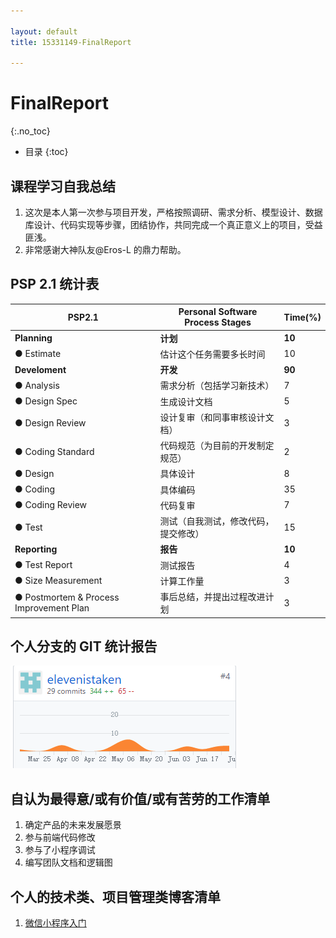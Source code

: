 ```yaml
---

layout: default
title: 15331149-FinalReport

---
```

# FinalReport
{:.no_toc}

* 目录
{:toc}

## 课程学习自我总结

1. 这次是本人第一次参与项目开发，严格按照调研、需求分析、模型设计、数据库设计、代码实现等步骤，团结协作，共同完成一个真正意义上的项目，受益匪浅。
2. 非常感谢大神队友@Eros-L 的鼎力帮助。

## PSP 2.1 统计表

| PSP2.1          | Personal Software Process Stages | Time(%) |
|-----------------|----------------------------------|---------|
|**Planning**         |	**计划**	                            |    **10**    |
|● Estimate         |	估计这个任务需要多长时间             |	10      |
|**Develoment**       |	**开发**                              |	**90**    |
|● Analysis         |	需求分析（包括学习新技术）            |	7      |
|● Design Spec      |	生成设计文档                        |	5      |
|● Design Review    |	设计复审（和同事审核设计文档）         |	3    |
|● Coding Standard  |	代码规范（为目前的开发制定规范）       |	2    |
|● Design           |	具体设计                           |	8    |
|● Coding           |	具体编码                           |	35   |
|● Coding Review    |	代码复审                           |	7    |
|● Test             |	测试（自我测试，修改代码，提交修改）    |	15      |
|**Reporting**        |	**报告**                               |	**10**    |
|● Test Report      |	测试报告                           |	4    |
|● Size Measurement |	计算工作量                         |	3       |
|● Postmortem & Process Improvement Plan|	事后总结，并提出过程改进计划|	3|

## 个人分支的 GIT 统计报告

![](https://raw.githubusercontent.com/OrderingService/Dashboard/gh-pages/imgs/15331149_commit.png)



## 自认为最得意/或有价值/或有苦劳的工作清单

1. 确定产品的未来发展愿景
2. 参与前端代码修改
3. 参与了小程序调试
4. 编写团队文档和逻辑图

## 个人的技术类、项目管理类博客清单

1. [微信小程序入门]()
